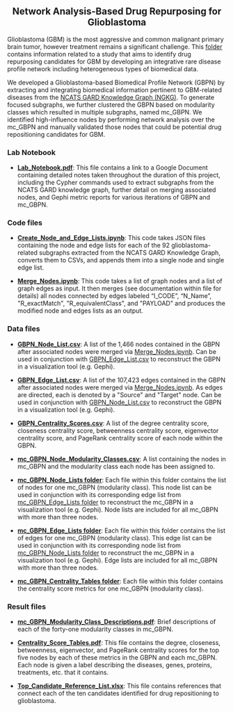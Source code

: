<h2 align="center">Network Analysis-Based Drug Repurposing for Glioblastoma</h2>

Glioblastoma (GBM) is the most aggressive and common malignant primary brain tumor, however treatment remains a significant challenge. This [folder](https://github.com/ncats/drug_rep/tree/main/Glioblastoma_Subgraph) contains information related to a study that aims to identify drug repurposing candidates for GBM by developing an integrative rare disease profile network including heterogeneous types of biomedical data. 

We developed a Glioblastoma-based Biomedical Profile Network (GBPN) by extracting and integrating biomedical information pertinent to GBM-related diseases from the [NCATS GARD Knowledge Graph (NGKG)](https://pubmed.ncbi.nlm.nih.gov/33183351/). To generate focused subgraphs, we further clustered the GBPN based on modularity classes which resulted in multiple subgraphs, named mc_GBPN. We identified high-influence nodes by performing network analysis over the mc_GBPN and manually validated those nodes that could be potential drug repositioning candidates for GBM.


### Lab Notebook 

- **[Lab_Notebook.pdf](https://github.com/ncats/drug_rep/blob/main/Glioblastoma_Subgraph/Lab_Notebook.pdf)**: This file contains a link to a Google Document containing detailed notes taken throughout the duration of this project, including the Cypher commands used to extract subgraphs from the NCATS GARD knowledge graph, further detail on merging associated nodes, and Gephi metric reports for various iterations of GBPN and mc_GBPN. 



### Code files

- **[Create_Node_and_Edge_Lists.ipynb](https://github.com/ncats/drug_rep/blob/main/Glioblastoma_Subgraph/Create_Node_and_Edge_Lists.ipynb)**: This code takes JSON files containing the node and edge lists for each of the 92 glioblastoma-related subgraphs extracted from the NCATS GARD Knowledge Graph, converts them to CSVs, and appends them into a single node and single edge list.  

- **[Merge_Nodes.ipynb](https://github.com/ncats/drug_rep/blob/main/Glioblastoma_Subgraph/Merge_Nodes.ipynb)**: This code takes a list of graph nodes and a list of graph edges as input. It then merges (see documentation within file for details) all nodes connected by edges labeled “I_CODE”, “N_Name”, "R_exactMatch", "R_equivalentClass", and "PAYLOAD" and produces the modified node and edges lists as an output. 



### Data files 

- **[GBPN_Node_List.csv](https://github.com/ncats/drug_rep/blob/main/Glioblastoma_Subgraph/GBPN_Node_List.csv)**: A list of the 1,466 nodes contained in the GBPN after associated nodes were merged via [Merge_Nodes.ipynb](https://github.com/ncats/drug_rep/blob/main/Glioblastoma_Subgraph/Merge_Nodes.ipynb). Can be used in conjunction with [GBPN_Edge_List.csv](https://github.com/ncats/drug_rep/blob/main/Glioblastoma_Subgraph/GBPN_Edge_List.csv) to reconstruct the GBPN in a visualization tool (e.g. Gephi).

- **[GBPN_Edge_List.csv](https://github.com/ncats/drug_rep/blob/main/Glioblastoma_Subgraph/GBPN_Edge_List.csv)**: A list of the 107,423 edges contained in the GBPN after associated nodes were merged via [Merge_Nodes.ipynb](https://github.com/ncats/drug_rep/blob/main/Glioblastoma_Subgraph/Merge_Nodes.ipynb). As edges are directed, each is denoted by a "Source" and "Target" node. Can be used in conjunction with [GBPN_Node_List.csv](https://github.com/ncats/drug_rep/blob/main/Glioblastoma_Subgraph/GBPN_Node_List.csv) to reconstruct the GBPN in a visualization tool (e.g. Gephi).

- **[GBPN_Centrality_Scores.csv](https://github.com/ncats/drug_rep/blob/main/Glioblastoma_Subgraph/GBPN_centrality_scores.csv)**: A list of the degree centrality score, closeness centrality score, betweenness centrality score, eigenvector centrality score, and PageRank centrality score of each node within the GBPN. 

- **[mc_GBPN_Node_Modularity_Classes.csv](https://github.com/ncats/drug_rep/blob/main/Glioblastoma_Subgraph/mc_GBPN_Node_Modularity_Classes.csv)**: A list containing the nodes in mc_GBPN and the modularity class each node has been assigned to.  

- **[mc_GBPN_Node_Lists folder](https://github.com/ncats/drug_rep/tree/main/Glioblastoma_Subgraph/mc_GBPN_Node_Lists)**: Each file within this folder contains the list of nodes for one mc_GBPN (modularity class). This node list can be used in conjunction with its corresponding edge list from [mc_GBPN_Edge_Lists folder](https://github.com/ncats/drug_rep/tree/main/Glioblastoma_Subgraph/mc_GBPN_Edge_Lists) to reconstruct the mc_GBPN in a visualization tool (e.g. Gephi). Node lists are included for all mc_GBPN with more than three nodes.

- **[mc_GBPN_Edge_Lists folder](https://github.com/ncats/drug_rep/tree/main/Glioblastoma_Subgraph/mc_GBPN_Edge_Lists)**: Each file within this folder contains the list of edges for one mc_GBPN (modularity class). This edge list can be used in conjunction with its corresponding node list from [mc_GBPN_Node_Lists folder](https://github.com/ncats/drug_rep/tree/main/Glioblastoma_Subgraph/mc_GBPN_Node_Lists) to reconstruct the mc_GBPN in a visualization tool (e.g. Gephi). Edge lists are included for all mc_GBPN with more than three nodes.

- **[mc_GBPN_Centrality_Tables folder](https://github.com/ncats/drug_rep/tree/main/Glioblastoma_Subgraph/mc_GBPN_Centrality_Tables)**: Each file within this folder contains the centrality score metrics for one mc_GBPN (modularity class).



### Result files

- **[mc_GBPN_Modularity_Class_Descriptions.pdf](https://github.com/ncats/drug_rep/blob/main/Glioblastoma_Subgraph/mc_GBPN_Modularity_Class_Descriptions.pdf)**: Brief descriptions of each of the forty-one modularity classes in mc_GBPN.

- **[Centrality_Score_Tables.pdf](https://github.com/ncats/drug_rep/blob/main/Glioblastoma_Subgraph/Centrality_Score_Tables.pdf)**: This file contains the degree, closeness, betweenness, eigenvector, and PageRank centrality scores for the top five nodes by each of these metrics in the GBPN and each mc_GBPN. Each node is given a label describing the diseases, genes, proteins, treatments, etc. that it contains. 

- **[Top_Candidate_Reference_List.xlsx](https://github.com/ncats/drug_rep/blob/main/Glioblastoma_Subgraph/Top_Candidate_Reference_List.xlsx)**: This file contains references that connect each of the ten candidates identified for drug repositioning to glioblastoma. 

